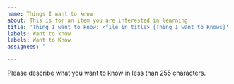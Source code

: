 ```yaml
---
name: Things I want to know
about: This is for an item you are interested in learning
title: 'Thing I want to know: <file in title> [Thing I want to Knows]'
labels: Want to know
labels: Want to Know
assignees: ''

---
```


Please describe what you want to know in less than 255 characters.
